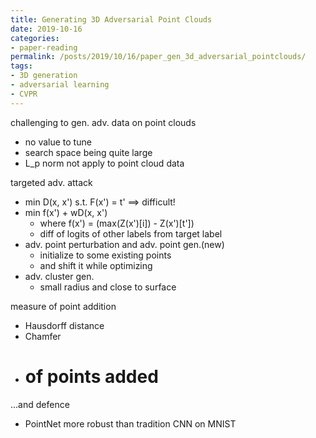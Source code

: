 ```yaml
---
title: Generating 3D Adversarial Point Clouds
date: 2019-10-16
categories:
- paper-reading
permalink: /posts/2019/10/16/paper_gen_3d_adversarial_pointclouds/
tags:
- 3D generation
- adversarial learning
- CVPR
---
```



challenging to gen. adv. data on point clouds
- no value to tune
- search space being quite large
- L_p norm not apply to point cloud data

targeted adv. attack
- min D(x, x') s.t. F(x') = t' ==> difficult!
- min f(x') + wD(x, x')
    - where f(x') = (max(Z(x')[i]) - Z(x')[t'])
    - diff of logits of other labels from target label
- adv. point perturbation and adv. point gen.(new)
    - initialize to some existing points
    - and shift it while optimizing
- adv. cluster gen.
    - small radius and close to surface

measure of point addition
- Hausdorff distance
- Chamfer
- # of points added

...and defence
- PointNet more robust than tradition CNN on MNIST
